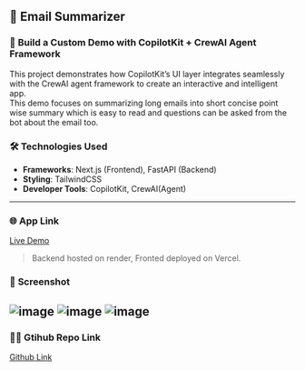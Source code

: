 ## 🚀 **Email Summarizer**

### 📝 **Build a Custom Demo with CopilotKit + CrewAI Agent Framework**

This project demonstrates how CopilotKit’s UI layer integrates seamlessly with the CrewAI agent framework to create an interactive and intelligent app.<br>
This demo focuses on summarizing long emails into short concise point wise summary which is easy to read and questions can be asked from the bot about the email too.


### 🛠️ **Technologies Used**

- **Frameworks**: Next.js (Frontend), FastAPI (Backend)
- **Styling**: TailwindCSS
- **Developer Tools**: CopilotKit, CrewAI(Agent)

---

### 🌐 **App Link**

[Live Demo](https://email-summarizer-neon.vercel.app/)

>Backend hosted on render, Fronted deployed on Vercel.



### 📸 **Screenshot**

![image](https://github.com/user-attachments/assets/2bfa5e06-b2d9-4f69-8042-32164a36baba)
![image](https://github.com/user-attachments/assets/4c0b9d4d-0c7f-4f3f-9d5a-89df8155c0ca)
![image](https://github.com/user-attachments/assets/9ad4e287-ff29-412c-b2db-2298019f6f8a)
---

### 🙋‍♂️ **Gtihub Repo Link**
[Github Link](https://github.com/rishabh-jain89/Email-Summarizer.git)

